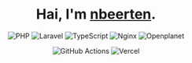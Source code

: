 <div align="center">
  
# Hai, I'm [nbeerten](https://nilsbeerten.nl/).

![PHP](https://img.shields.io/badge/php-%23777BB4.svg?style=for-the-badge&logo=php&logoColor=white)
![Laravel](https://img.shields.io/badge/laravel-%23FF2D20.svg?style=for-the-badge&logo=laravel&logoColor=white)
![TypeScript](https://img.shields.io/badge/Typescript-%233178C6.svg?style=for-the-badge&logo=typescript&logoColor=white)
![Nginx](https://img.shields.io/badge/nginx-%23009639.svg?style=for-the-badge&logo=nginx&logoColor=white)
![Openplanet](https://img.shields.io/badge/Openplanet-%23db006e.svg?style=for-the-badge&logoColor=white)

![GitHub Actions](https://img.shields.io/badge/github%20actions-%232671E5.svg?style=for-the-badge&logo=githubactions&logoColor=white)
![Vercel](https://img.shields.io/badge/Vercel-%23111.svg?style=for-the-badge&logo=vercel&logoColor=white)

</div>
